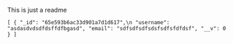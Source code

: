 This is just a readme 


`[
    {
        "_id": "65e593b6ac33d901a7d1d617",\n
  	      "username": "asdasdvdsdfdsffdfbgasd",
 	       "email": "sdfsdfsdfsdsfsdfsfdfdsf",
  	      "__v": 0
 	   }
]
`